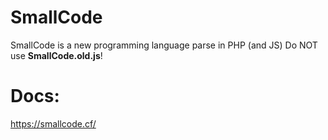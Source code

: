 # SmallCode
SmallCode is a new programming language parse in PHP (and JS)
Do NOT use **SmallCode.old.js**!
# Docs:
https://smallcode.cf/
